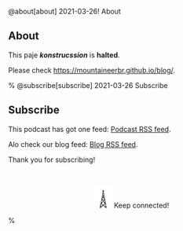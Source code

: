 <!-- use line comments -->
<!-- mind newlines -->
<!-- podcastlist -->
@about[about] 2021-03-26! About
## About

This paje ___konstrucssion___ is __halted__.

Please check <https://mountaineerbr.github.io/blog/>.

%
@subscribe[subscribe] 2021-03-26 Subscribe
## Subscribe

This podcast has got one feed: [Podcast RSS feed](/blog/rss_podcast.xml).

Alo check our blog feed: [Blog RSS feed](/blog/rss.xml).

Thank you for subscribing!  
  
<br /> 

<div align="center">

![Transmission tower](/blog/gfx/tower.gif)
Keep connected!

</div>

%
